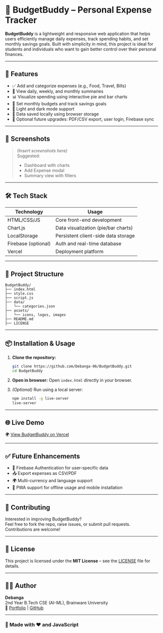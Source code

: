 # 💸 BudgetBuddy – Personal Expense Tracker

**BudgetBuddy** is a lightweight and responsive web application that helps users efficiently manage daily expenses, track spending habits, and set monthly savings goals. Built with simplicity in mind, this project is ideal for students and individuals who want to gain better control over their personal finances.

---

## 🚀 Features

- ✅ Add and categorize expenses (e.g., Food, Travel, Bills)
- 📅 View daily, weekly, and monthly summaries
- 📊 Visualize spending using interactive pie and bar charts
- 🎯 Set monthly budgets and track savings goals
- 🌙 Light and dark mode support
- 💾 Data saved locally using browser storage
- 📁 Optional future upgrades: PDF/CSV export, user login, Firebase sync

---

## 📸 Screenshots

> *(Insert screenshots here)*  
> Suggested:  
> - Dashboard with charts  
> - Add Expense modal  
> - Summary view with filters

---

## 🛠️ Tech Stack

| Technology      | Usage                             |
|-----------------|------------------------------------|
| HTML/CSS/JS     | Core front-end development         |
| Chart.js        | Data visualization (pie/bar charts)|
| LocalStorage    | Persistent client-side data storage|
| Firebase (optional) | Auth and real-time database    |
| Vercel          | Deployment platform                |

---

## 📂 Project Structure

```
BudgetBuddy/
├── index.html
├── style.css
├── script.js
├── data/
│   └── categories.json
├── assets/
│   └── icons, logos, images
├── README.md
├── LICENSE
```

---

## 📦 Installation & Usage

1. **Clone the repository:**
   ```bash
   git clone https://github.com/Debanga-06/BudgetBuddy.git
   cd BudgetBuddy
   ```

2. **Open in browser:**
   Open `index.html` directly in your browser.

3. *(Optional)* Run using a local server:
   ```bash
   npm install -g live-server
   live-server
   ```

---

## 🌐 Live Demo

🌍 [View BudgetBuddy on Vercel](https://budgetbuddy.vercel.app)

---

## ✅ Future Enhancements

- 🔐 Firebase Authentication for user-specific data
- 📤 Export expenses as CSV/PDF
- 🌍 Multi-currency and language support
- 📱 PWA support for offline usage and mobile installation

---

## 🙌 Contributing

Interested in improving BudgetBuddy?  
Feel free to fork the repo, raise issues, or submit pull requests. Contributions are welcome!

---

## 📜 License

This project is licensed under the **MIT License** – see the [LICENSE](./LICENSE) file for details.

---

## 👨‍💻 Author

**Debanga**  
2nd Year B.Tech CSE (AI-ML), Brainware University  
🔗 [Portfolio](https://debanga-06.github.io/) | [GitHub](https://github.com/Debanga-06)

---

### 🌟 Made with ❤️ and JavaScript

